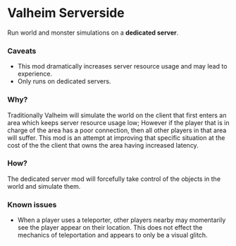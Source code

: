 # Valheim Serverside

Run world and monster simulations on a **dedicated server**.

### Caveats

- This mod dramatically increases server resource usage and may lead to  experience.
- Only runs on dedicated servers.

### Why?

Traditionally Valheim will simulate the world on the client that first enters an area which keeps server resource usage low; However if the player that is in charge of the area has a poor connection, then all other players in that area will suffer. This mod is an attempt at improving that specific situation at the cost of the the client that owns the area having increased latency.

### How?

The dedicated server mod will forcefully take control of the objects in the world and simulate them.

### Known issues

- When a player uses a teleporter, other players nearby may momentarily see the player appear on their location. This does not effect the mechanics of teleportation and appears to only be a visual glitch.
